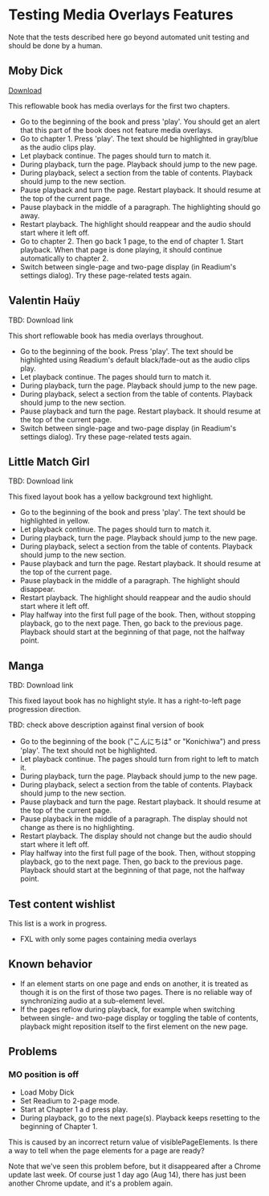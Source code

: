 # Testing Media Overlays Features

Note that the tests described here go beyond automated unit testing and should be done by a human.

## Moby Dick

[Download](http://code.google.com/p/epub-samples/downloads/detail?name=moby-dick-mo-20120214.epub)

This reflowable book has media overlays for the first two chapters.

 * Go to the beginning of the book and press 'play'. You should get an alert that this part of the book does not feature media overlays.
 * Go to chapter 1. Press 'play'. The text should be highlighted in gray/blue as the audio clips play.
 * Let playback continue. The pages should turn to match it.
 * During playback, turn the page. Playback should jump to the new page.
 * During playback, select a section from the table of contents. Playback should jump to the new section.
 * Pause playback and turn the page. Restart playback. It should resume at the top of the current page.
 * Pause playback in the middle of a paragraph. The highlighting should go away. 
 * Restart playback. The highlight should reappear and the audio should start where it left off.
 * Go to chapter 2. Then go back 1 page, to the end of chapter 1. Start playback. When that page is done playing, it should continue automatically to chapter 2.
 * Switch between single-page and two-page display (in Readium's settings dialog). Try these page-related tests again. 

## Valentin Haüy

TBD: Download link

This short reflowable book has media overlays throughout.

 * Go to the beginning of the book. Press 'play'. The text should be highlighted using Readium's default black/fade-out as the audio clips play.
 * Let playback continue. The pages should turn to match it.
 * During playback, turn the page. Playback should jump to the new page.
 * During playback, select a section from the table of contents. Playback should jump to the new section.
 * Pause playback and turn the page. Restart playback. It should resume at the top of the current page.
 * Switch between single-page and two-page display (in Readium's settings dialog). Try these page-related tests again.
 
## Little Match Girl   

TBD: Download link

This fixed layout book has a yellow background text highlight.

 * Go to the beginning of the book and press 'play'. The text should be highlighted in yellow.
 * Let playback continue. The pages should turn to match it.
 * During playback, turn the page. Playback should jump to the new page.
 * During playback, select a section from the table of contents. Playback should jump to the new section.
 * Pause playback and turn the page. Restart playback. It should resume at the top of the current page.
 * Pause playback in the middle of a paragraph. The highlight should disappear.
 * Restart playback. The highlight should reappear and the audio should start where it left off.
 * Play halfway into the first full page of the book. Then, without stopping playback, go to the next page. Then, go back to the previous page. Playback should start at the beginning of that page, not the halfway point.

## Manga 

TBD: Download link

This fixed layout book has no highlight style. It has a right-to-left page progression direction.

TBD: check above description against final version of book

 * Go to the beginning of the book ("こんにちは" or "Konichiwa") and press 'play'. The text should not be highlighted.
 * Let playback continue. The pages should turn from right to left to match it.
 * During playback, turn the page. Playback should jump to the new page.
 * During playback, select a section from the table of contents. Playback should jump to the new section.
 * Pause playback and turn the page. Restart playback. It should resume at the top of the current page.
 * Pause playback in the middle of a paragraph. The display should not change as there is no highlighting.
 * Restart playback. The display should not change but the audio should start where it left off.
 * Play halfway into the first full page of the book. Then, without stopping playback, go to the next page. Then, go back to the previous page. Playback should start at the beginning of that page, not the halfway point.

## Test content wishlist

This list is a work in progress.

 * FXL with only some pages containing media overlays
  
## Known behavior

 * If an element starts on one page and ends on another, it is treated as though it is on the first of those two pages. There is no reliable way of synchronizing audio at a sub-element level.
 * If the pages reflow during playback, for example when switching between single- and two-page display or toggling the table of contents, playback might reposition itself to the first element on the new page.


## Problems

### MO position is off
 
 * Load Moby Dick
 * Set Readium to 2-page mode. 
 * Start at Chapter 1 a d press play. 
 * During playback, go to the next page(s). Playback keeps resetting to the beginning of Chapter 1.

This is caused by an incorrect return value of visiblePageElements. Is there a way to tell when the page elements for a page are ready?

Note that we've seen this problem before, but it disappeared after a Chrome update last week. Of course just 1 day ago (Aug 14), there has just been another Chrome update, and it's a problem again.
